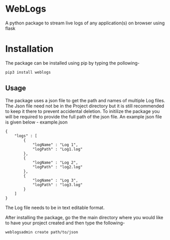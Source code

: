 # WebLogs
A python package to stream live logs of any application(s) on browser using flask

# Installation
The package can be installed using pip by typing the pollowing-
```sh
pip3 install weblogs
```


## Usage
The package uses a json file to get the path and names of multiple Log files. The Json file need not be in the Project directory but it is still recommended to keep it there to prevent accidental deletion. To initilize the package you will be required to provide the full path of the json file. An example json file is given below -
example.json
```
{
    "logs" : [
        {
            "logName" : "Log 1",
            "logPath" : "Log1.log"
        },
        {
            "logName" : "Log 2",
            "logPath" : "log2.log" 
        },
        {
            "logName" : "Log 3",
            "logPath" : "log3.log" 
        }
    ]
}
```
The Log file needs to be in text editable format.


After installing the package, go the the main directory where you would like to have your project created and then type the following-

```sh
weblogsadmin create path/to/json
```

